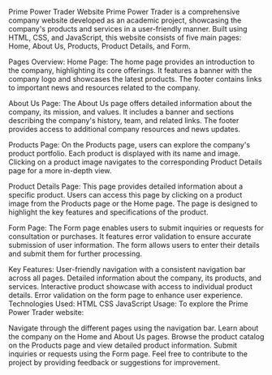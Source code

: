 Prime Power Trader Website
Prime Power Trader is a comprehensive company website developed as an academic project, showcasing the company's products and services in a user-friendly manner. Built using HTML, CSS, and JavaScript, this website consists of five main pages: Home, About Us, Products, Product Details, and Form.

Pages Overview:
Home Page: The home page provides an introduction to the company, highlighting its core offerings. It features a banner with the company logo and showcases the latest products. The footer contains links to important news and resources related to the company.

About Us Page: The About Us page offers detailed information about the company, its mission, and values. It includes a banner and sections describing the company's history, team, and related links. The footer provides access to additional company resources and news updates.

Products Page: On the Products page, users can explore the company's product portfolio. Each product is displayed with its name and image. Clicking on a product image navigates to the corresponding Product Details page for a more in-depth view.

Product Details Page: This page provides detailed information about a specific product. Users can access this page by clicking on a product image from the Products page or the Home page. The page is designed to highlight the key features and specifications of the product.

Form Page: The Form page enables users to submit inquiries or requests for consultation or purchases. It features error validation to ensure accurate submission of user information. The form allows users to enter their details and submit them for further processing.

Key Features:
User-friendly navigation with a consistent navigation bar across all pages.
Detailed information about the company, its products, and services.
Interactive product showcase with access to individual product details.
Error validation on the form page to enhance user experience.
Technologies Used:
HTML
CSS
JavaScript
Usage:
To explore the Prime Power Trader website:

Navigate through the different pages using the navigation bar.
Learn about the company on the Home and About Us pages.
Browse the product catalog on the Products page and view detailed product information.
Submit inquiries or requests using the Form page.
Feel free to contribute to the project by providing feedback or suggestions for improvement.
